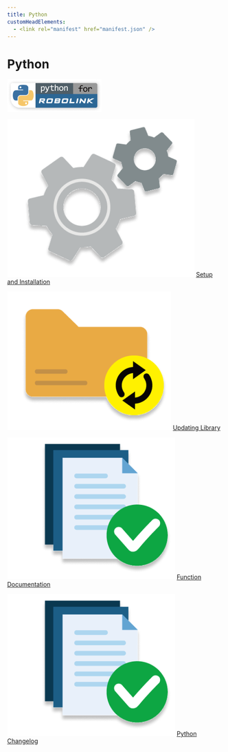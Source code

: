 ```yaml
---
title: Python
customHeadElements:
  - <link rel="manifest" href="manifest.json" />
---
```


<div className='docs_title'>
  <h1>Python</h1>
</div>


<div className='level2_main_image'>

  <img src="/img/CDE/Python-logo.png" width="220px"/>

</div>

<div className='column_3_images'>

<div className='level_image_column'>

  <!--[![What is Python?](/img/CDE/what-is-icon.png)](/docs/CoDroneEDU/Python/What-is-Python)
  [What is Python?](/docs/CoDroneEDU/Python/What-is-Python)--> 

  [![Setup and Installation](/img/CDE/set-up.png)](/docs/CoDroneEDU/Python/Setup-and-Installation)
  [Setup and Installation](/docs/CoDroneEDU/Python/Setup-and-Installation)

  [![Updating Library](/img/CDE/python-update-icon.png)](/docs/CoDroneEDU/Python/Updating-Library)
  [Updating Library](/docs/CoDroneEDU/Python/Updating-Library)


</div>

</div>

<div className='column_2_images'>

<div className='level_image_column'>

  [![Function Documentation](/img/CDE/doc-app.png)](/docs/CoDroneEDU/Python/Function-Documentation)
  [Function<br />Documentation](/docs/CoDroneEDU/Python/Function-Documentation)

  [![Python Changelog](/img/CDE/doc-app.png)](/docs/CoDroneEDU/Python/Python-Changelog)
  [Python Changelog](/docs/CoDroneEDU/Python/Python-Changelog)

</div>

<div id='blank'></div>

</div>